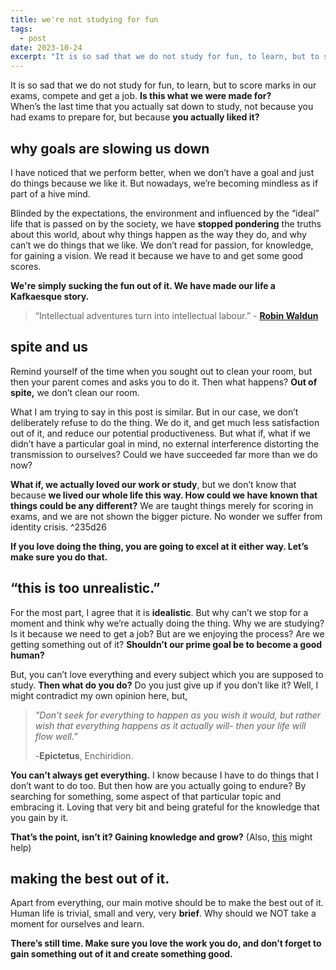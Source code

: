 ```yaml
---
title: we're not studying for fun 
tags:
  - post
date: 2023-10-24
excerpt: "It is so sad that we do not study for fun, to learn, but to score marks in our exams, compete and get a job. Is this what we were made for?"
---
```

It is so sad that we do not study for fun, to learn, but to score marks in our exams, compete and get a job. **Is this what we were made for?**  
When’s the last time that you actually sat down to study, not because you had exams to prepare for, but because **you actually liked it?**

## why goals are slowing us down

I have noticed that we perform better, when we don’t have a goal and just do things because we like it. But nowadays, we’re becoming mindless as if part of a hive mind.

Blinded by the expectations, the environment and influenced by the “ideal” life that is passed on by the society, we have **stopped pondering** the truths about this world, about why things happen as the way they do, and why can’t we do things that we like. We don’t read for passion, for knowledge, for gaining a vision. We read it because we have to and get some good scores.

**We're simply sucking the fun out of it. We have made our life a Kafkaesque story.**

> “Intellectual adventures turn into intellectual labour.” 
>- **[Robin Waldun](https://open.substack.com/pub/amugofinsights/p/how-schools-trained-us-to-hate-reading?r=2wqx7m&utm_campaign=post&utm_medium=web)**

## spite and us

Remind yourself of the time when you sought out to clean your room, but then your parent comes and asks you to do it. Then what happens? **Out of spite,** we don’t clean our room.

What I am trying to say in this post is similar. But in our case, we don’t deliberately refuse to do the thing. We do it, and get much less satisfaction out of it, and reduce our potential productiveness. But what if, what if we didn’t have a particular goal in mind, no external interference distorting the transmission to ourselves? Could we have succeeded far more than we do now?

**What if, we actually loved our work or study**, but we don’t know that because **we lived our whole life this way. How could we have known that things could be any different?** We are taught things merely for scoring in exams, and we are not shown the bigger picture. No wonder we suffer from identity crisis. ^235d26

**If you love doing the thing, you are going to excel at it either way. Let’s make sure you do that.**

## “this is too unrealistic.”

For the most part, I agree that it is **idealistic**. But why can’t we stop for a moment and think why we’re actually doing the thing. Why we are studying? Is it because we need to get a job? But are we enjoying the process? Are we getting something out of it? **Shouldn’t our prime goal be to become a good human?**

But, you can’t love everything and every subject which you are supposed to study. **Then what do you do?** Do you just give up if you don’t like it? Well, I might contradict my own opinion here, but,

> _"Don't seek for everything to happen as you wish it would, but rather wish that everything happens as it actually will- then your life will flow well."_
> 
> -**Epictetus**, Enchiridion.

**You can’t always get everything.** I know because I have to do things that I don’t want to do too. But then how are you actually going to endure? By searching for something, some aspect of that particular topic and embracing it. Loving that very bit and being grateful for the knowledge that you gain by it.

**That’s the point, isn’t it? Gaining knowledge and grow?** (Also, [this](https://www.oxford-royale.com/articles/10-ways-fun-study/) might help)

## making the best out of it.

Apart from everything, our main motive should be to make the best out of it. Human life is trivial, small and very, very **brief**. Why should we NOT take a moment for ourselves and learn.

**There’s still time. Make sure you love the work you do, and don’t forget to gain something out of it and create something good.**
